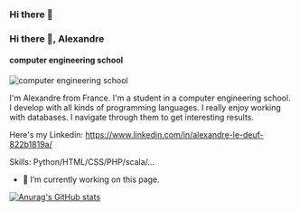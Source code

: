 ### Hi there 👋

### Hi there 👋, Alexandre
#### computer engineering school
![computer engineering school](https://cdn.pixabay.com/photo/2020/06/02/09/39/banner-5250178_960_720.jpg)

I'm Alexandre from France. I'm a student in a computer engineering school. I develop with all kinds of programming languages.
I really enjoy working with databases. I navigate through them to get interesting results.

Here's my Linkedin: https://www.linkedin.com/in/alexandre-le-deuf-822b1819a/ 

Skills: Python/HTML/CSS/PHP/scala/...

- 🔭 I’m currently working on this page. 


[![Anurag's GitHub stats](https://github-readme-stats.vercel.app/api?username=Alexandreledeuf)](https://github.com/anuraghazra/github-readme-stats)

